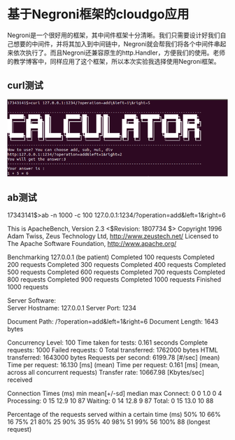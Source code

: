 # 基于Negroni框架的cloudgo应用

Negroni是一个很好用的框架，其中间件框架十分清晰。我们只需要设计好我们自己想要的中间件，并将其加入到中间链中，Negroni就会帮我们将各个中间件串起来依次执行了。而且Negroni还兼容原生的http.Handler，方便我们的使用。老师的教学博客中，同样应用了这个框架，所以本次实验我选择使用Negroni框架。



## curl测试

![1573006706078](https://github.com/yaody7/ServiceComputingOnCloud/blob/master/HW9/pic.png)



## ab测试

17343141$>ab -n 1000 -c 100 127.0.0.1:1234/?operation=add\&left=1\&right=6

This is ApacheBench, Version 2.3 <$Revision: 1807734 $>
Copyright 1996 Adam Twiss, Zeus Technology Ltd, http://www.zeustech.net/
Licensed to The Apache Software Foundation, http://www.apache.org/

Benchmarking 127.0.0.1 (be patient)
Completed 100 requests
Completed 200 requests
Completed 300 requests
Completed 400 requests
Completed 500 requests
Completed 600 requests
Completed 700 requests
Completed 800 requests
Completed 900 requests
Completed 1000 requests
Finished 1000 requests


Server Software:        
Server Hostname:        127.0.0.1
Server Port:            1234

Document Path:          /?operation=add&left=1&right=6
Document Length:        1643 bytes

Concurrency Level:      100
Time taken for tests:   0.161 seconds
Complete requests:      1000
Failed requests:        0
Total transferred:      1762000 bytes
HTML transferred:       1643000 bytes
Requests per second:    6199.78 [#/sec] (mean)
Time per request:       16.130 [ms] (mean)
Time per request:       0.161 [ms] (mean, across all concurrent requests)
Transfer rate:          10667.98 [Kbytes/sec] received

Connection Times (ms)
              min  mean[+/-sd] median   max
Connect:        0    0   1.0      0       4
Processing:     0   15  12.9     10      87
Waiting:        0   14  12.8      9      87
Total:          0   15  13.0     10      88

Percentage of the requests served within a certain time (ms)
  50%     10
  66%     16
  75%     21
  80%     25
  90%     35
  95%     40
  98%     51
  99%     56
 100%     88 (longest request)

